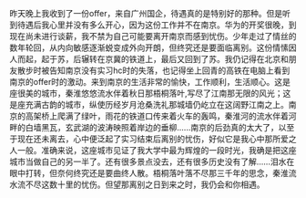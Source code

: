 昨天晚上我收到了一份offer，来自广州国企，待遇真的是特别好的那种。但是听到待遇后我心里并没有多么开心，因为这份工作并不在南京。华为的开奖很晚，到现在尚未进行谈薪，我不禁为自己可能要离开南京而感到忧伤。少年走过了情丝的数年轮回，从内向敏感逐渐蜕变成外向开朗，但终究还是要面临离别。这份情愫因人而起，起于苏，后辗转在京冀的铁道上，最后又回到了苏。我仍记得在北京和朋友散步时被告知南京没有实习hc时的失落，也记得坐上回青的高铁在电脑上看到南京的offer时的激动。来到南京的生活非常的愉快，工作顺利，生活顺心。这是座很美的城市，秦淮悠悠流水伴着秋日那梧桐落叶,写尽了江南那无限的风光；这是座充满古韵的城市，纵使历经岁月沧桑洗礼那城墙仍屹立在这阔野江南之上。南京的高架桥上爬满了绿叶，雨花的铁道口传来着火车的轰鸣，秦淮河的流水伴着河畔的白墙黑瓦，玄武湖的波涛映照着岸边的垂柳......南京的后劲真的太大了，以至于现在还未离去，心中便泛起了实习结束后离别的忧伤，好似它是我心中那所爱之人一般。准确来说，这座城市见证了我大学中最为辉煌的一段时光，我确是把这座城市当做自己的另一半了。还有很多景点没去，还有很多历史没有了解……泪水在眼中打转，但奈何终究还是要曲终人散。梧桐落叶落不尽那三千年的思念，秦淮流水流不尽这数十里的忧伤。但望那离别之日到来之时，我仍会和你相遇。
